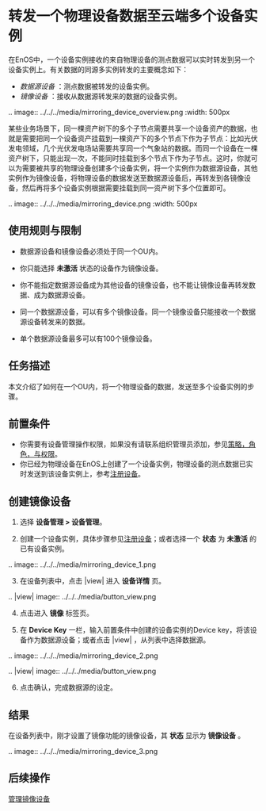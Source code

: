 # 转发一个物理设备数据至云端多个设备实例

在EnOS中，一个设备实例接收的来自物理设备的测点数据可以实时转发到另一个设备实例上。有关数据的同源多实例转发的主要概念如下：

- _数据源设备_ ：测点数据被转发的设备实例。
- _镜像设备_ ：接收从数据源转发来的数据的设备实例。

.. image:: ../../../media/mirroring_device_overview.png
 :width: 500px

某些业务场景下，同一棵资产树下的多个子节点需要共享一个设备资产的数据，也就是需要把同一个设备资产挂载到一棵资产下的多个节点下作为子节点：比如光伏发电领域，几个光伏发电场站需要共享同一个气象站的数据。而同一个设备在一棵资产树下，只能出现一次，不能同时挂载到多个节点下作为子节点。这时，你就可以为需要被共享的物理设备创建多个设备实例，将一个实例作为数据源设备，其他实例作为镜像设备，将物理设备的数据发送至数据源设备后，再转发到各镜像设备，然后再将多个设备实例根据需要挂载到同一资产树下多个位置即可。

.. image:: ../../../media/mirroring_device.png
 :width: 500px

## 使用规则与限制

- 数据源设备和镜像设备必须处于同一个OU内。

- 你只能选择 **未激活** 状态的设备作为镜像设备。

- 你不能指定数据源设备成为其他设备的镜像设备，也不能让镜像设备再转发数据、成为数据源设备。

- 同一个数据源设备，可以有多个镜像设备。同一个镜像设备只能接收一个数据源设备转发来的数据。

- 单个数据源设备最多可以有100个镜像设备。

## 任务描述

本文介绍了如何在一个OU内，将一个物理设备的数据，发送至多个设备实例的步骤。

## 前置条件

- 你需要有设备管理操作权限，如果没有请联系组织管理员添加，参见[策略，角色，与权限](/docs/iam/zh_CN/2.0.9/access_policy)。
- 你已经为物理设备在EnOS上创建了一个设备实例，物理设备的测点数据已实时发送到该设备实例上，参考[注册设备](creating_device)。

## 创建镜像设备

1. 选择 **设备管理 > 设备管理**。

2. 创建一个设备实例，具体步骤参见[注册设备](creating_device)；或者选择一个 **状态** 为 **未激活** 的已有设备实例。

 .. image:: ../../../media/mirroring_device_1.png

3. 在设备列表中，点击 |view| 进入 **设备详情** 页。

 .. |view| image:: ../../../media/button_view.png

4. 点击进入 **镜像** 标签页。

5. 在 **Device Key** 一栏，输入前置条件中创建的设备实例的Device key，将该设备作为数据源设备；或者点击 |view| ，从列表中选择数据源。

 .. image:: ../../../media/mirroring_device_2.png
 
 .. |view| image:: ../../../media/button_view.png

6. 点击确认，完成数据源的设定。

## 结果

在设备列表中，刚才设置了镜像功能的镜像设备，其 **状态** 显示为 **镜像设备** 。

.. image:: ../../../media/mirroring_device_3.png

## 后续操作

[管理镜像设备](managing_mirror_device)










